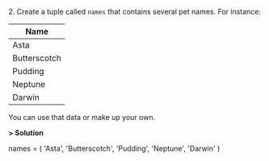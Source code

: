 2\. Create a tuple called `names` that contains several pet names. For instance:

| **Name**       |
| -------------- |
| Asta           |
| Butterscotch   |
| Pudding        |
| Neptune        |
| Darwin         |

You can use that data or make up your own.

**> Solution**

names = (
    'Asta', 
    'Butterscotch', 
    'Pudding', 
    'Neptune', 
    'Darwin'
)
